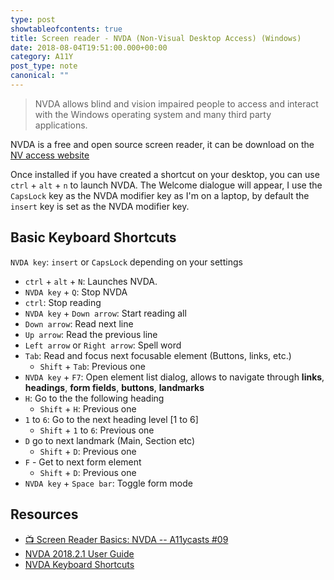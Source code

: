 ```yaml
---
type: post
showtableofcontents: true
title: Screen reader - NVDA (Non-Visual Desktop Access) (Windows)
date: 2018-08-04T19:51:00.000+00:00
category: A11Y
post_type: note
canonical: ""
---
```


> NVDA allows blind and vision impaired people to access and interact with the Windows operating system and many third party applications.

NVDA is a free and open source screen reader, it can be download on the [NV access website](https://www.nvaccess.org/download/)

Once installed if you have created a shortcut on your desktop, you can use `ctrl` + `alt` + `n` to launch NVDA. The Welcome dialogue will appear, I use the `CapsLock` key as the NVDA modifier key as I'm on a laptop, by default the `insert` key is set as the NVDA modifier key.

## Basic Keyboard Shortcuts

`NVDA key`: `insert` or `CapsLock` depending on your settings

- `ctrl` + `alt` + `N`: Launches NVDA.
- `NVDA key` + `Q`: Stop NVDA
- `ctrl`: Stop reading
- `NVDA key` + `Down arrow`: Start reading all
- `Down arrow`: Read next line
- `Up arrow`: Read the previous line
- `Left arrow` or `Right arrow`: Spell word
- `Tab`: Read and focus next focusable element (Buttons, links, etc.)
  - `Shift` + `Tab`: Previous one
- `NVDA key` + `F7`: Open element list dialog, allows to navigate through **links**, **headings**, **form fields**, **buttons**, **landmarks**
- `H`: Go to the the following heading
  - `Shift` + `H`: Previous one
- `1` to `6`: Go to the next heading level [1 to 6]
  - `Shift` + `1` to `6`: Previous one
- `D` go to next landmark (Main, Section etc)
  - `Shift` + `D`: Previous one
- `F` - Get to next form element
  - `Shift` + `D`: Previous one
- `NVDA key` + `Space bar`: Toggle form mode

## Resources

- [📺 Screen Reader Basics: NVDA -- A11ycasts #09](https://www.youtube.com/watch?v=Jao3s_CwdRU)
- [NVDA 2018.2.1 User Guide](https://www.nvaccess.org/files/nvda/documentation/userGuide.html?)
- [NVDA Keyboard Shortcuts](https://dequeuniversity.com/screenreaders/nvda-keyboard-shortcuts)
